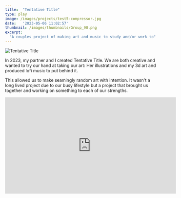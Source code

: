 ```yaml
---
title:  "Tentative Title"
type: play
image: /images/projects/test5-compressor.jpg
date:   '2023-05-06 11:02:57'
thumbnail: /images/thumbnails/Group_90.png
excerpt:
  "A couples project of making art and music to study and/or work to"
---
```


![Tentative Title](/images/projects/tentative-title.png "Tentative Title")

In 2023, my partner and I created Tentative Title. We are both creative and wanted to try our hand at taking our art: Her illustrations and my 3d art and produced lofi music to put behind it. 

This allowed us to make seamingly random art with intention. It wasn't a long lived project due to our busy lifestyle but a project that brought us together and working on something to each of our strengths.

<div class="iframe">
<iframe width="560" height="315" src="https://www.youtube.com/embed/2x7Spfe5bl0?si=wSFmCp14Gqx9voZX" title="YouTube video player" frameborder="0" allow="accelerometer; autoplay; clipboard-write; encrypted-media; gyroscope; picture-in-picture; web-share" referrerpolicy="strict-origin-when-cross-origin" allowfullscreen></iframe>
</div>